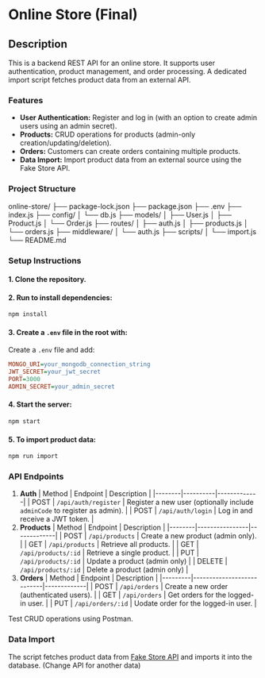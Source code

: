# Online Store (Final)

## Description
This is a backend REST API for an online store. It supports user authentication, product management, and order processing. A dedicated import script fetches product data from an external API.

### Features
- **User Authentication:** Register and log in (with an option to create admin users using an admin secret).
- **Products:** CRUD operations for products (admin-only creation/updating/deletion).
- **Orders:** Customers can create orders containing multiple products.
- **Data Import:** Import product data from an external source using the Fake Store API.

### Project Structure
online-store/
├── package-lock.json
├── package.json
├── .env
├── index.js
├── config/
│   └── db.js
├── models/
│   ├── User.js
│   ├── Product.js
│   └── Order.js
├── routes/
│   ├── auth.js
│   ├── products.js
│   └── orders.js
├── middleware/
│   └── auth.js
├── scripts/
│   └── import.js
└── README.md

### Setup Instructions
#### 1. Clone the repository.
#### 2. Run to install dependencies:
```bash
npm install
```
#### 3. Create a `.env` file in the root with:
Create a `.env` file and add:
```ini
MONGO_URI=your_mongodb_connection_string
JWT_SECRET=your_jwt_secret
PORT=3000
ADMIN_SECRET=your_admin_secret
```
#### 4. Start the server:
```bash
npm start
```
#### 5. To import product data:
```bash
npm run import
```

### API Endpoints
1. **Auth**
| Method | Endpoint  | Description |
|--------|----------|-------------|
| POST   | `/api/auth/register` | Register a new user (optionally include `adminCode` to register as admin). |
| POST   | `/api/auth/login`    | Log in and receive a JWT token. |
2. **Products**
| Method | Endpoint        | Description |
|--------|----------------|-------------|
| POST   | `/api/products`     | Create a new product (admin only). |
| GET    | `/api/products`     | Retrieve all products. |
| GET    | `/api/products/:id` | Retrieve a single product. |
| PUT    | `/api/products/:id` | Update a product (admin only) |
| DELETE | `/api/products/:id` | Delete a product (admin only) |
3. **Orders**
| Method  | Endpoint                  | Description |
|---------|---------------------------|-------------|
| POST    | `/api/orders`             | Create a new order (authenticated users). |
| GET     | `/api/orders`             | Get orders for the logged-in user. |
| PUT     | `/api/orders/:id`         | Uodate order for the logged-in user. |

Test CRUD operations using Postman.

### Data Import
The script fetches product data from [Fake Store API](https://fakestoreapi.com/products) and imports it into the database. (Change API for another data)
